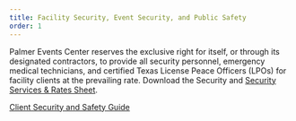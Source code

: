 ```yaml
---
title: Facility Security, Event Security, and Public Safety
order: 1
---
```


Palmer Events Center reserves the exclusive right for itself, or through its designated contractors, to provide all security personnel, emergency medical technicians, and certified Texas License Peace Officers (LPOs) for facility clients at the prevailing rate. Download the Security and [Security Services & Rates Sheet](https://assets.ctfassets.net/xv1q576gx3e5/qJfwXPLttR6DvaJMfJNCv/82fe777e776300f5f9b16aaa5a8f1092/Security_Rate_Sheet_2020.pdf).

[Client Security and Safety Guide](https://assets.ctfassets.net/xv1q576gx3e5/3l5PrgWkkOclgdopBpEUCl/cc3b2db174919b20c388367b959af3ec/ACCD_Client_Resources___Safety_Plan_2022.pdf)
